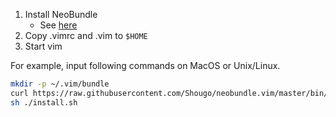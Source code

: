 1. Install NeoBundle
    - See [here](https://github.com/Shougo/neobundle.vim#quick-start)
2. Copy .vimrc and .vim to `$HOME`
3. Start vim

For example, input following commands on MacOS or Unix/Linux.

```bash
mkdir -p ~/.vim/bundle
curl https://raw.githubusercontent.com/Shougo/neobundle.vim/master/bin/install.sh > install.sh
sh ./install.sh
```
